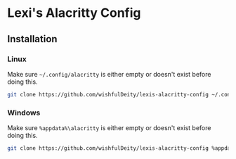 # Lexi's Alacritty Config
## Installation
### Linux
Make sure `~/.config/alacritty` is either empty or doesn't exist before doing this.
```bash
git clone https://github.com/wishfulDeity/lexis-alacritty-config ~/.config/alacritty
```
### Windows
Make sure `%appdata%\alacritty` is either empty or doesn't exist before doing this.
```bash
git clone https://github.com/wishfulDeity/lexis-alacritty-config %appdata%\alacritty
```
